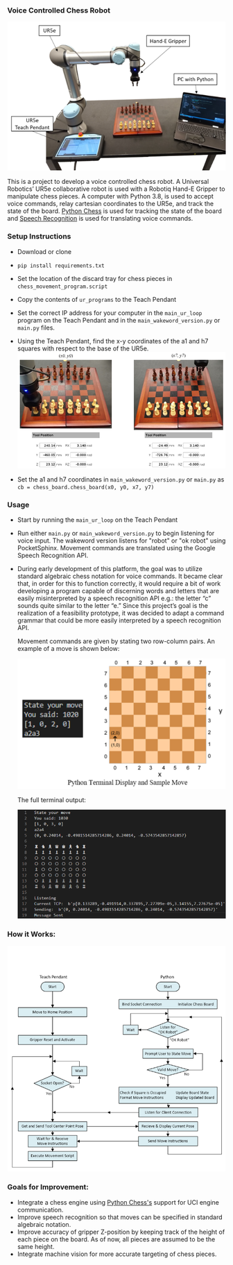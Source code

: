 ### Voice Controlled Chess Robot
![System Overview](https://raw.githubusercontent.com/will042/chess_robot/master/images/ChessRobot.png)

This is a project to develop a voice controlled chess robot. A Universal Robotics’ UR5e collaborative robot is used with a Robotiq Hand-E Gripper to manipulate chess pieces. A computer with Python 3.8, is used to accept voice commands, relay cartesian coordinates to the UR5e, and track the state of the board. [Python Chess](https://github.com/niklasf/python-chess) is used for tracking the state of the board and [Speech Recognition](https://github.com/Uberi/speech_recognition) is used for translating voice commands.


### Setup Instructions
* Download or clone
* `pip install requirements.txt`
* Set the location of the discard tray for chess pieces in `chess_movement_program.script`
* Copy the contents of `ur_programs` to the Teach Pendant
* Set the correct IP address for your computer in the `main_ur_loop` program on the Teach Pendant and in the `main_wakeword_version.py` or `main.py` files.

* Using the Teach Pendant, find the x-y coordinates of the a1 and h7 squares with respect to the base of the UR5e.
  ![Board Configuration](https://raw.githubusercontent.com/will042/chess_robot/master/images/BoardConfiguration.png)

* Set the a1 and h7 coordinates in `main_wakeword_version.py` or `main.py` as `cb = chess_board.chess_board(x0, y0, x7, y7)` 

### Usage
* Start by running the `main_ur_loop` on the Teach Pendant
* Run either `main.py` or `main_wakeword_version.py` to begin listening for voice input. The wakeword version listens for "robot" or "ok robot" using PocketSphinx. Movement commands are translated using the Google Speech Recognition API.
* During early development of this platform, the goal was to utilize standard algebraic chess notation for voice commands. It became clear that, in order for this to function correctly, it would require a bit of work developing a program capable of discerning words and letters that are easily misinterpreted by a speech recognition API e.g.: the letter “c” sounds quite similar to the letter “e.” Since this project’s goal is the realization of a feasibility prototype, it was decided to adapt a command grammar that could be more easily interpreted by a speech recognition API.

  Movement commands are given by stating two row-column pairs. An example of a move is shown below:
  
  ![Sample Move](https://raw.githubusercontent.com/will042/chess_robot/master/images/Sample_Move.png)

  The full terminal output:
  
  ![Terminal Output](https://raw.githubusercontent.com/will042/chess_robot/master/images/TerminalOutput.png)
  
### How it Works:
  
  ![ProcessFlow](https://raw.githubusercontent.com/will042/chess_robot/master/images/Process_Flow.png)
  
  
### Goals for Improvement:

* Integrate a chess engine using [Python Chess's](https://github.com/niklasf/python-chess) support for UCI engine communication.
* Improve speech recognition so that moves can be specified in standard algebraic notation.
* Improve accuracy of gripper Z-position by keeping track of the height of each piece on the board. As of now, all pieces are assumed to be the same height.
* Integrate machine vision for more accurate targeting of chess pieces.
